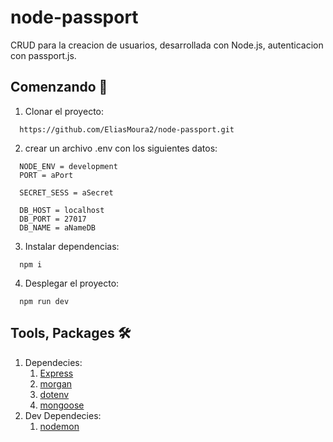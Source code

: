 # node-passport
CRUD para la creacion de usuarios, desarrollada con Node.js, autenticacion con passport.js.
## Comenzando 🚀
1. Clonar el proyecto: 
```
  https://github.com/EliasMoura2/node-passport.git
```
2. crear un archivo .env con los siguientes datos:
```
  NODE_ENV = development
  PORT = aPort

  SECRET_SESS = aSecret

  DB_HOST = localhost
  DB_PORT = 27017
  DB_NAME = aNameDB
```
3. Instalar dependencias:
```
  npm i
```
4. Desplegar el proyecto:
```
  npm run dev
```
## Tools, Packages 🛠️
1. Dependecies:
   1. [Express](https://expressjs.com/)
   2. [morgan](https://www.npmjs.com/package/morgan)
   3. [dotenv](https://www.npmjs.com/package/dotenv)
   4. [mongoose](https://mongoosejs.com/)
2. Dev Dependecies:
   1. [nodemon](https://nodemon.io/)
    
